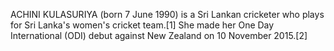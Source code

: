 ACHINI KULASURIYA (born 7 June 1990) is a Sri Lankan cricketer who plays for Sri Lanka's women's cricket team.[1] She made her One Day International (ODI) debut against New Zealand on 10 November 2015.[2]
